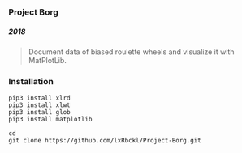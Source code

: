 ### Project Borg
##### 2018
> Document data of biased roulette wheels and visualize it with MatPlotLib.

### Installation
```
pip3 install xlrd
pip3 install xlwt
pip3 install glob
pip3 install matplotlib

cd
git clone https://github.com/lxRbckl/Project-Borg.git
```
